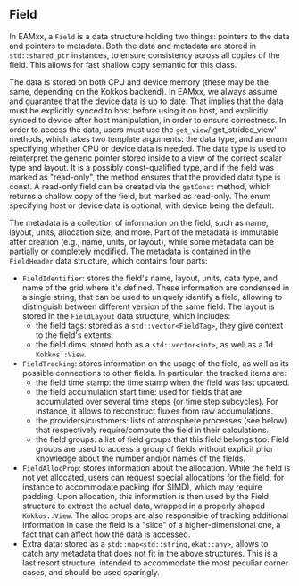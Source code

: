 ## Field

In EAMxx, a `Field` is a data structure holding two things: pointers to the data and pointers to metadata.
Both the data and metadata are stored in `std::shared_ptr` instances, to ensure consistency across all copies
of the field. This allows for fast shallow copy semantic for this class.

The data is stored on both CPU and device memory (these may be the same, depending on the Kokkos
backend). In EAMxx, we always assume and guarantee that the device data is up to date. That implies that the data
must be explicitly synced to host before using it on host, and explicitly synced to device after host manipulation,
in order to ensure correctness. In order to access the data, users must use the `get_view`/'get_strided_view' methods,
which takes two template arguments: the data type, and an enum specifying whether CPU or device data is needed.
The data type is used to reinterpret the generic pointer stored inside to a view of the correct scalar type and layout.
It is a possibly const-qualified type, and if the field was marked as "read-only", the method ensures that the
provided data type is const. A read-only field can be created via the `getConst` method, which returns a shallow
copy of the field, but marked as read-only. The enum specifying host or device data is optional, with device being the default.

The metadata is a collection of information on the field, such as name, layout, units, allocation size, and more.
Part of the metadata is immutable after creation (e.g., name, units, or layout), while some metadata can be
partially or completely modified. The metadata is contained in the `FieldHeader` data structure, which contains
four parts:

* `FieldIdentifier`: stores the field's name, layout, units, data type, and name of the grid where it's defined.
  These information are condensed in a single string, that can be used to uniquely identify a field,
  allowing to distinguish between different version of the same field. The layout is stored in the `FieldLayout`
  data structure, which includes:
    * the field tags: stored as a `std::vector<FieldTag>`, they give context to the field's extents.
    * the field dims: stored both as a `std::vector<int>`, as well as a 1d `Kokkos::View`.
* `FieldTracking`: stores information on the usage of the field, as well as its possible connections to other
  fields. In particular, the tracked items are:
    * the field time stamp: the time stamp when the field was last updated.
    * the field accumulation start time: used for fields that are accumulated over several time steps
      (or time step subcycles). For instance, it allows to reconstruct fluxes from raw accumulations.
    * the providers/customers: lists of atmosphere processes (see below) that respectively require/compute
      the field in their calculations.
    * the field groups: a list of field groups that this field belongs too. Field groups are used to access
      a group of fields without explicit prior knowledge about the number and/or names of the fields.
* `FieldAllocProp`: stores information about the allocation. While the field is not yet allocated, users can
  request special allocations for the field, for instance to accommodate packing (for SIMD), which may
  require padding. Upon allocation, this information is then used by the Field structure to extract the
  actual data, wrapped in a properly shaped `Kokkos::View`. The alloc props are also responsible of tracking
  additional information in case the field is a "slice" of a higher-dimensional one, a fact that can affect
  how the data is accessed.
* Extra data: stored as a `std::map<std::string,ekat::any>`, allows to catch any metadata that does not fit
  in the above structures. This is a last resort structure, intended to accommodate the most peculiar
  corner cases, and should be used sparingly.
